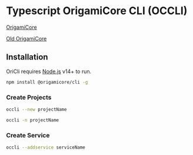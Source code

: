 # Typescript OrigamiCore CLI (OCCLI)

[OrigamiCore](https://www.npmjs.com/package/@origamicore/core)

[Old OrigamiCore](https://www.npmjs.com/package/origamicore)

## Installation

OriCli requires [Node.js](https://nodejs.org/) v14+ to run.

```sh
npm install @origamicore/cli -g
```

### Create Projects

```sh
occli --new projectName

occli -n projectName
```

### Create Service

```sh
occli --addservice serviceName
```
